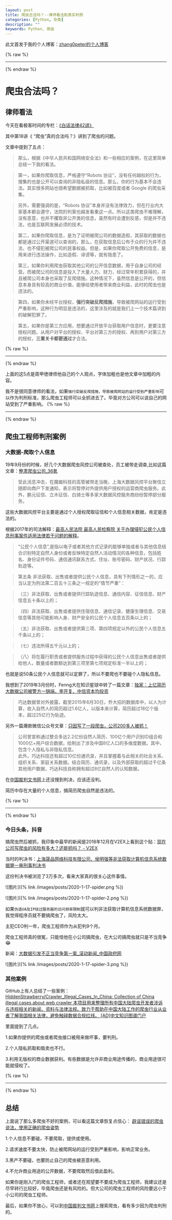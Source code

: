 ```yaml
---
layout: post
title: 爬虫合法吗？--律师看法和真实判例
categories: [Python, 杂类]
description: ""
keywords: Python, 爬虫
---
```


此文首发于我的个人博客：[zhang0peter的个人博客](https://zhang0peter.com)         

{% raw %}
***          
{% endraw %}

# 爬虫合法吗？

## 律师看法

今天在看极客时间的专栏：[《白话法律42讲》](http://gk.link/a/10fCt)

其中第18讲《 “爬虫”真的合法吗？》讲到了爬虫的问题。

文章中提到了五点：

> 那么，根据《中华人民共和国网络安全法》和一些相应的案例，在这里简单总结一下我的看法。

> 第一，如果你爬取信息，严格遵守“Robots 协议”，没有任何越权的行为，搜集的也是公开可以查询的非隐私级的信息。那么，你的行为基本不会违法。其实很多网站也很希望数据被抓取，比如被百度或者 Google 的爬虫采集。

> 另外，需要强调的是，“Robots 协议”本身并没有法律效力，但在行业内大家基本都会遵守，法院的判案也越发看重这一点。所以这类爬虫不难理解，没有恶意，也并不攫取非公开类的信息，虽然有时会遭到反感，但是并不违法，也是互联网发展必须的技术。

> 第二，如果你爬取信息，是为了证明被爬公司的数据造假，其获取的数据也都是通过公开渠道可以查询的，那么，在获取信息后公布于众的行为并不违法，也不侵犯被爬公司的民事权益。但是，如果你爬取公开免费的信息，是用来进行违法操作，比如造假、诽谤等，就有隐患了。

> 第三，如果你利用爬虫获取其他公司的公开信息数据，用于自身公司的经营。而被爬公司的信息是投入了大量人力、财力，经过常年积累获得的，并且被爬公司本身也采取了反爬措施。这种情况下，虽然信息是公开的，但信息本身具有较高的商业价值，能够给使用者带来商业利益，此时的爬虫也是违法的。

> 第四，如果你未经平台授权，**强行突破反爬措施**，导致被爬网站的运行受到严重影响，这种行为明显是违法的，这里涉及的就是我们上一个技术篇讲到的破解犯罪了。

> 第五，如果你是第三方应用，想要通过开放平台获取用户信息时，更要注意授权问题。从用户对平台的授权、平台对第三方的授权、再到用户对第三方的授权，**三重关卡都要通过**才合法。

{% raw %}
***          
{% endraw %}

上面的这5点是周甲徳律师他自己的个人观点，字体加粗也是他文章中加粗的内容。

我不是很同意律师的看法，如果`强行突破反爬措施，导致被爬网站的运行受到严重影响`可以作为判刑标准，那么爬虫工程师可以全抓进去了。毕竟对方公司可以说自己的网站受到了严重影响。
{% raw %}
***          
{% endraw %}
## 爬虫工程师判刑案例

### 大数据-爬取个人信息
19年9月份的时候，好几个大数据爬虫风控公司被查处，员工被带走调查,比如这篇文章：[整肃爬虫公司_36氪](https://36kr.com/p/5257784)

> 受此消息冲击，在魔蝎科技的高管被带走当晚，上海大数据风控平台聚信立随即向商户下发通知，表示将暂停对外提供用户授权的运营商爬虫服务。此外，鹏元征信、立木征信、白骑士等多家大数据风控服务商纷纷暂停部分服务。

这些大数据风控平台主要是通过个人授权爬取征信和个人信息相关数据，肯定是违法的。

根据2017年的司法解释：[最高人民法院 最高人民检察院
关于办理侵犯公民个人信息刑事案件适用法律若干问题的解释](https://www.spp.gov.cn/xwfbh/wsfbt/201705/t20170509_190088.shtml)。

> “公民个人信息”,是指以电子或者其他方式记录的能够单独或者与其他信息结合识别特定自然人身份或者反映特定自然人活动情况的各种信息，包括姓名、身份证件号码、通信通讯联系方式、住址、账号密码、财产状况、行踪轨迹等。

> 第五条 非法获取、出售或者提供公民个人信息，具有下列情形之一的，应当认定为刑法第二百五十三条之一规定的“情节严重”：

>（三）非法获取、出售或者提供行踪轨迹信息、通信内容、征信信息、财产信息五十条以上的；

> （四）非法获取、出售或者提供住宿信息、通信记录、健康生理信息、交易信息等其他可能影响人身、财产安全的公民个人信息五百条以上的；

>（五）非法获取、出售或者提供第三项、第四项规定以外的公民个人信息五千条以上的；

>（七）违法所得五千元以上的；

>（八）将在履行职责或者提供服务过程中获得的公民个人信息出售或者提供给他人，数量或者数额达到第三项至第七项规定标准一半以上的；


也就是说50条公民个人信息就可以定罪了，所以不要爬也不要碰个人隐私信息。

我想到了2019年3月份时，Fenng大在知识星球中转了一篇文章：[独家：上亿简历大数据公司被警方一锅端，李开复、中信资本均投资](https://mp.weixin.qq.com/s/mvVx3bxy6xnUNa5_FeKoaQ)

>巧达数据曾对外披露，截至2015年6月30日，乔大招的数据库中，以人为计算，收入自然人的简历超过1.6亿人，以版本来计算，简历超过18亿个版本，超过25亿行为轨迹。

另外一篇爆款微信公众号文章：[只因写了一段爬虫，公司200多人被抓！](https://mp.weixin.qq.com/s?__biz=MzI4NDY5Mjc1Mg==&mid=2247489444&idx=1&sn=0d43ba5e44f74eac400ad2120fd72b21&chksm=ebf6cfdbdc8146cdf279f9265820f6f734d0546d6a39203e453ffa94a47b79fd75e849e5a047&mpshare=1&scene=23&srcid=&sharer_sharetime=1571641234853&sharer_shareid=6fad95fe37f8afd4b2a85be019a8e22e#rd)

>公司曾宣称通过整合多达2.2亿份自然人简历、100亿个用户识别ID组合和1000亿+用户综合数据，绘制出了涉及中国8亿人口的多维度数据。其中，包含个人隐私与非隐私信息。          
>此外，巧达科技还有超过10亿份通讯录，并且掌握着与此相关的社会关系、组织关系、家庭关系数据。结合简历、通讯录，以及外部获取的超过千亿条其他用户数据，巧达科技自称拥有超过8亿自然人的认知数据。

在[中国裁判文书网](http://wenshu.court.gov.cn/)上还没搜到判决，应该还没判。

简历中存在大量的个人信息，搞简历爬虫自然是违法的。

{% raw %}
***          
{% endraw %}

### 今日头条，抖音
搞爬虫然后被抓，我印象中最早的新闻是2018年12月在V2EX上看到这个贴：[现在公司写爬虫的风险有多大？还能抓吗？ - V2EX](https://www.v2ex.com/t/521096)  

当时的判决书：[上海晟品网络科技有限公司、侯明强等非法获取计算机信息系统数据罪一审刑事判决书](http://wenshu.court.gov.cn/website/wenshu/181107ANFZ0BXSK4/index.html?docId=cc5d28b2ecca45a99409a85600ef4202)


这份判决书被浏览了3万多次，看来大家真的很关心这件事情。

![图片]({% link /images/posts/2020-1-17-spider.png %})

![图片]({% link /images/posts/2020-1-17-spider-2.png %})

如果`伪造UA及IP绕过服务器的访问频率限制`就可以判非法获取计算机信息系统数据罪，我觉得程序员就不要搞爬虫了，风险太大。

主犯CEO判一年，爬虫工程师作为从犯判9个月。

爬虫工程师真的很冤，只能怪他在小公司搞爬虫，在大公司搞爬虫就只是不当竞争😂

新闻：[大数据引发不正当竞争第一案_滚动新闻_中国政府网](http://www.gov.cn/xinwen/2017-02/06/content_5165661.htm)

![图片]({% link /images/posts/2020-1-17-spider-3.png %})

### 其他案例

GitHub上有人总结了一些案例：[HiddenStrawberry/Crawler_Illegal_Cases_In_China: Collection of China illegal cases about web crawler 本项目用来整理所有中国大陆爬虫开发者涉诉与违规相关的新闻、资料与法律法规。致力于帮助在中国大陆工作的爬虫行业从业者了解我国相关法律，避免触碰数据合规红线。 [AD]中文知识图谱门户](https://github.com/HiddenStrawberry/Crawler_Illegal_Cases_In_China)        


里面提到了几点。

1.如果你提供的爬虫或者爬虫接口被用来做坏事，要判刑。

2.个人隐私抓取和贩卖也不行。

3.利用无版权的商业数据获利。有些数据是允许非商业用途传播的，商业用途很可能就侵权了。


{% raw %}
***          
{% endraw %}









## 总结

上面说了那么多爬虫不好的案例，可以看这篇文章恢复点信心：
[辟谣错误的爬虫说法，使用正确的爬虫姿势](https://mp.weixin.qq.com/s?__biz=MzUyOTk2MTcwNg==&mid=2247484757&idx=1&sn=44f43e454a68c8cd4129ef9777c87470&utm_source=tuicool&utm_medium=referral)


1.个人信息不要碰，不要爬取，提供或使用。

2.请求速度不要太快，防止被爬网站的运行受到严重影响，影响正常业务。

3.黑产不要碰，也要防止自己的爬虫被恶意利用。

4.不允许商业用途的公开数据，不要爬取然后借此盈利。

如果你是刚入门的爬虫工程师，或者还在观望要不要成为爬虫工程师，我建议还是尽早转行比较好，毕竟爬虫还是有风险的。但大公司的爬虫工程师的风险要远小于小公司的爬虫工程师。

最后，如果你不放心，可以到[中国裁判文书网](http://wenshu.court.gov.cn/)上搜索爬虫，看有多少因为爬虫判刑的。